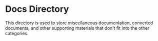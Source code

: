 # Docs Directory

This directory is used to store miscellaneous documentation, converted documents, and other supporting materials that don't fit into the other categories. 